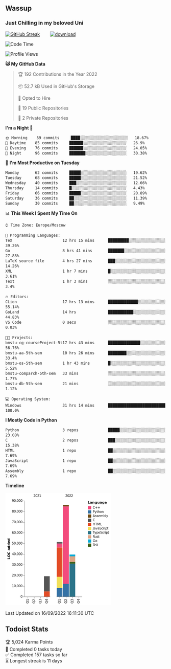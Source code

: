## Wassup 
### Just Chilling in my beloved Uni 

<!--
-->

[![GitHub Streak](http://github-readme-streak-stats.herokuapp.com?user=archeoss&theme=shades-of-purple&hide_border=true&date_format=j%20M%5B%20Y%5D)](https://git.io/streak-stats)&nbsp;&nbsp;&nbsp;&nbsp;&nbsp;&nbsp;&nbsp;&nbsp;[![download](https://user-images.githubusercontent.com/68448737/147796309-d8b65b1d-4dde-40d9-b03a-2b42aaa6cd43.jpeg)
](http://bmstu.ru/)

<!--START_SECTION:waka-->
![Code Time](http://img.shields.io/badge/Code%20Time-554%20hrs%2042%20mins-blue)

![Profile Views](http://img.shields.io/badge/Profile%20Views-2-blue)

**🐱 My GitHub Data** 

> 🏆 192 Contributions in the Year 2022
 > 
> 📦 52.7 kB Used in GitHub's Storage 
 > 
> 💼 Opted to Hire
 > 
> 📜 19 Public Repositories 
 > 
> 🔑 2 Private Repositories  
 > 
**I'm a Night 🦉** 

```text
🌞 Morning    59 commits     ████░░░░░░░░░░░░░░░░░░░░░   18.67% 
🌆 Daytime    85 commits     ██████░░░░░░░░░░░░░░░░░░░   26.9% 
🌃 Evening    76 commits     ██████░░░░░░░░░░░░░░░░░░░   24.05% 
🌙 Night      96 commits     ███████░░░░░░░░░░░░░░░░░░   30.38%

```
📅 **I'm Most Productive on Tuesday** 

```text
Monday       62 commits     █████░░░░░░░░░░░░░░░░░░░░   19.62% 
Tuesday      68 commits     █████░░░░░░░░░░░░░░░░░░░░   21.52% 
Wednesday    40 commits     ███░░░░░░░░░░░░░░░░░░░░░░   12.66% 
Thursday     14 commits     █░░░░░░░░░░░░░░░░░░░░░░░░   4.43% 
Friday       66 commits     █████░░░░░░░░░░░░░░░░░░░░   20.89% 
Saturday     36 commits     ██░░░░░░░░░░░░░░░░░░░░░░░   11.39% 
Sunday       30 commits     ██░░░░░░░░░░░░░░░░░░░░░░░   9.49%

```


📊 **This Week I Spent My Time On** 

```text
⌚︎ Time Zone: Europe/Moscow

💬 Programming Languages: 
TeX                      12 hrs 15 mins      █████████░░░░░░░░░░░░░░░░   39.26% 
Go                       8 hrs 41 mins       ███████░░░░░░░░░░░░░░░░░░   27.83% 
LaTeX source file        4 hrs 27 mins       ███░░░░░░░░░░░░░░░░░░░░░░   14.26% 
XML                      1 hr 7 mins         █░░░░░░░░░░░░░░░░░░░░░░░░   3.61% 
Text                     1 hr 3 mins         ░░░░░░░░░░░░░░░░░░░░░░░░░   3.4%

🔥 Editors: 
CLion                    17 hrs 13 mins      █████████████░░░░░░░░░░░░   55.14% 
GoLand                   14 hrs              ███████████░░░░░░░░░░░░░░   44.83% 
VS Code                  0 secs              ░░░░░░░░░░░░░░░░░░░░░░░░░   0.03%

🐱‍💻 Projects: 
bmstu-cg-courseProject-5t17 hrs 43 mins      ██████████████░░░░░░░░░░░   56.76% 
bmstu-aa-5th-sem         10 hrs 26 mins      ████████░░░░░░░░░░░░░░░░░   33.4% 
bmstu-os-5th-sem         1 hr 43 mins        █░░░░░░░░░░░░░░░░░░░░░░░░   5.52% 
bmstu-comparch-5th-sem   33 mins             ░░░░░░░░░░░░░░░░░░░░░░░░░   1.77% 
bmstu-db-5th-sem         21 mins             ░░░░░░░░░░░░░░░░░░░░░░░░░   1.12%

💻 Operating System: 
Windows                  31 hrs 14 mins      █████████████████████████   100.0%

```

**I Mostly Code in Python** 

```text
Python                   3 repos             █████░░░░░░░░░░░░░░░░░░░░   23.08% 
C                        2 repos             ███░░░░░░░░░░░░░░░░░░░░░░   15.38% 
HTML                     1 repo              ██░░░░░░░░░░░░░░░░░░░░░░░   7.69% 
JavaScript               1 repo              ██░░░░░░░░░░░░░░░░░░░░░░░   7.69% 
Assembly                 1 repo              ██░░░░░░░░░░░░░░░░░░░░░░░   7.69%

```


**Timeline**

![Chart not found](https://raw.githubusercontent.com/archeoss/archeoss/master/charts/bar_graph.png) 


 Last Updated on 16/09/2022 16:11:30 UTC
<!--END_SECTION:waka-->

## Todoist Stats

<!-- TODO-IST:START -->
🏆  5,024 Karma Points           
🌸  Completed 0 tasks today           
✅  Completed 157 tasks so far           
⏳  Longest streak is 11 days
<!-- TODO-IST:END -->
